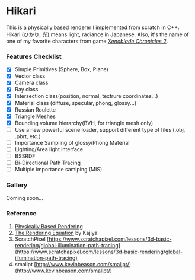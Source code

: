 # Hikari
This is a physically based renderer I implemented from scratch in C++.  
Hikari (ひかり, 光) means light, radiance in Japanese. Also, it's the name of one of my favorite characters from game [*Xenoblade Chronicles 2*](https://en.wikipedia.org/wiki/Xenoblade_Chronicles_2). 

### Features Checklist

- [X] Simple Primitives (Sphere, Box, Plane) 
- [X] Vector class
- [X] Camera class
- [X] Ray class
- [X] Intersection class(position, normal, textrure coordinates...)
- [X] Material class (diffuse, specular, phong, glossy...)
- [X] Russian Roulette
- [X] Triangle Meshes
- [X] Bounding volume hierarchy(BVH, for triangle mesh only)
- [ ] Use a new powerful scene loader, support different type of files (.obj, .pbrt, etc.)
- [ ] Importance Sampling of glossy/Phong Material
- [ ] Lighting/Area light interface
- [ ] BSSRDF
- [ ] Bi-Directional Path Tracing
- [ ] Multiple importance samlping (MIS)

### Gallery
Coming soon...
### Reference
1. [Physically Based Rendering](https://www.pbrt.org/)
2. [The Rendering Equation](http://www.cse.chalmers.se/edu/year/2016/course/TDA361/rend_eq.pdf) by Kajiya
3. ScratchPixel [https://www.scratchapixel.com/lessons/3d-basic-rendering/global-illumination-path-tracing](https://www.scratchapixel.com/lessons/3d-basic-rendering/global-illumination-path-tracing)
4. smallpt [http://www.kevinbeason.com/smallpt/](http://www.kevinbeason.com/smallpt/)
